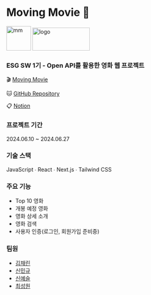 # Moving Movie 🌟

<img src="https://github.com/ESG-SW-TEAM-1/FE/assets/127367484/b1a81a69-ef2b-4d9a-bc32-158865970901" alt="mm" width="64px">

<img src="https://github.com/ESG-SW-TEAM-1/FE/assets/127367484/422823be-d06d-4de6-a183-27efae49d494" alt="logo" width="150px" height="60px">

### ESG SW 1기 - Open API를 활용한 영화 웹 프로젝트


🎬 [Moving Movie](https://moving-movie.vercel.app/)

🐱 [GitHub Repository](https://github.com/ESG-SW-TEAM-1/FE)

📋 [Notion](https://west-orbit-b88.notion.site/Moving-Movie-c13f63ffd4c9412780175efa94e73b9b)

### 프로젝트 기간

2024.06.10 ~ 2024.06.27

### 기술 스택
JavaScript ∙ React ∙ Next.js ∙ Tailwind CSS

### 주요 기능
- Top 10 영화
- 개봉 예정 영화
- 영화 상세 소개
- 영화 검색
- 사용자 인증(로그인, 회원가입 준비중)

### 팀원
- [김채린](https://github.com/Chai-Lynn)
- [신민규](https://github.com/mkyushin)
- [신예슬](https://github.com/Yes2eul)
- [최성원](https://github.com/nowgnoesiohc)
